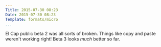 ```yaml
---
Title: 2015-07-30 08:23
Date: 2015-07-30 08:23
Template: formats/micro
...
```


El Cap public beta 2 was all sorts of broken. Things like copy and paste weren't
working right! Beta 3 looks *much* better so far.
